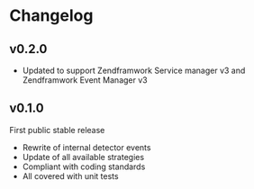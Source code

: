 Changelog
===

v0.2.0
---
 * Updated to support Zendframwork Service manager v3 and Zendframwork Event Manager v3

v0.1.0
---
First public stable release

 * Rewrite of internal detector events
 * Update of all available strategies
 * Compliant with coding standards
 * All covered with unit tests